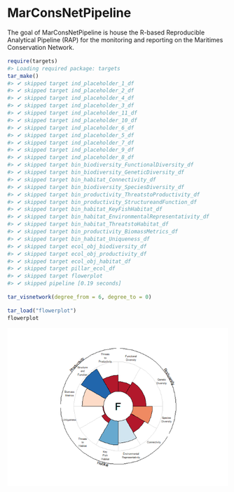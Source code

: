 
<!-- README.md is generated from README.Rmd. Please edit that file -->

# MarConsNetPipeline

<!-- badges: start -->
<!-- badges: end -->

The goal of MarConsNetPipeline is house the R-based Reproducible
Analytical Pipeline (RAP) for the monitoring and reporting on the
Maritimes Conservation Network.

``` r
require(targets)
#> Loading required package: targets
tar_make()
#> ✔ skipped target ind_placeholder_1_df
#> ✔ skipped target ind_placeholder_2_df
#> ✔ skipped target ind_placeholder_4_df
#> ✔ skipped target ind_placeholder_3_df
#> ✔ skipped target ind_placeholder_11_df
#> ✔ skipped target ind_placeholder_10_df
#> ✔ skipped target ind_placeholder_6_df
#> ✔ skipped target ind_placeholder_5_df
#> ✔ skipped target ind_placeholder_7_df
#> ✔ skipped target ind_placeholder_9_df
#> ✔ skipped target ind_placeholder_8_df
#> ✔ skipped target bin_biodiversity_FunctionalDiversity_df
#> ✔ skipped target bin_biodiversity_GeneticDiversity_df
#> ✔ skipped target bin_habitat_Connectivity_df
#> ✔ skipped target bin_biodiversity_SpeciesDiversity_df
#> ✔ skipped target bin_productivity_ThreatstoProductivity_df
#> ✔ skipped target bin_productivity_StructureandFunction_df
#> ✔ skipped target bin_habitat_KeyFishHabitat_df
#> ✔ skipped target bin_habitat_EnvironmentalRepresentativity_df
#> ✔ skipped target bin_habitat_ThreatstoHabitat_df
#> ✔ skipped target bin_productivity_BiomassMetrics_df
#> ✔ skipped target bin_habitat_Uniqueness_df
#> ✔ skipped target ecol_obj_biodiversity_df
#> ✔ skipped target ecol_obj_productivity_df
#> ✔ skipped target ecol_obj_habitat_df
#> ✔ skipped target pillar_ecol_df
#> ✔ skipped target flowerplot
#> ✔ skipped pipeline [0.19 seconds]
```

``` r
tar_visnetwork(degree_from = 6, degree_to = 0)
```

``` r
tar_load("flowerplot")
flowerplot
```

![](README_files/figure-gfm/unnamed-chunk-4-1.png)<!-- -->
